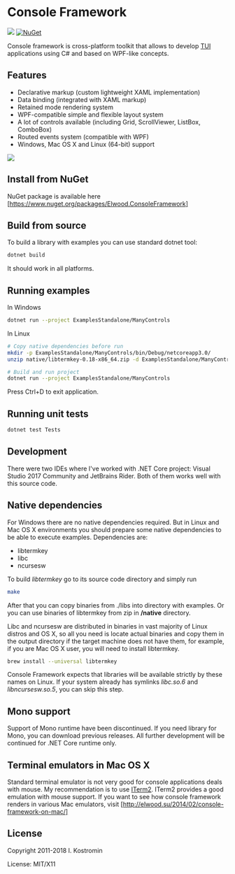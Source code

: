 Console Framework
==

![](https://travis-ci.org/elw00d/consoleframework.svg?branch=develop)
[![NuGet](https://img.shields.io/nuget/v/Elwood.ConsoleFramework.svg)](https://www.nuget.org/packages/Elwood.ConsoleFramework)


Console framework is cross-platform toolkit that allows to develop [TUI] applications using C# and based on WPF-like concepts.

Features
--------

- Declarative markup (custom lightweight XAML implementation)
- Data binding (integrated with XAML markup)
- Retained mode rendering system
- WPF-compatible simple and flexible layout system
- A lot of controls available (including Grid, ScrollViewer, ListBox, ComboBox)
- Routed events system (compatible with WPF)
- Windows, Mac OS X and Linux (64-bit) support

![](http://gyazo.com/81e1ae92cfba8c7a1c2a98da7da75ad7.png)

Install from NuGet
--

NuGet package is available here [https://www.nuget.org/packages/Elwood.ConsoleFramework]

Build from source
--
To build a library with examples you can use standard dotnet tool:

```sh
dotnet build
```

It should work in all platforms.

Running examples
--
In Windows

```sh
dotnet run --project ExamplesStandalone/ManyControls
```

In Linux

```sh
# Copy native dependencies before run
mkdir -p ExamplesStandalone/ManyControls/bin/Debug/netcoreapp3.0/
unzip native/libtermkey-0.18-x86_64.zip -d ExamplesStandalone/ManyControls/bin/Debug/netcoreapp3.0/

# Build and run project
dotnet run --project ExamplesStandalone/ManyControls
```

Press Ctrl+D to exit application.

Running unit tests
--
```sh
dotnet test Tests
```

Development
--
There were two IDEs where I've worked with .NET Core project: Visual Studio 2017 Community and JetBrains Rider. Both of them works well with this source code.

Native dependencies
--
For Windows there are no native dependencies required. But in Linux and Mac OS X environments you should prepare some native dependencies to be able to execute examples. Dependencies are:

- libtermkey
- libc
- ncursesw

To build *libtermkey* go to its source code directory and simply run

```sh
make
```

After that you can copy binaries from ./libs into directory with examples. Or you can use binaries of libtermkey from zip in **/native** directory.

Libc and ncursesw are distributed in binaries in vast majority of Linux distros and OS X, so all you need is locate actual binaries and copy them in the output directory if the target machine does not have them, for example, if you are Mac OS X user, you will need to install libtermkey.

```sh
brew install --universal libtermkey
```

Console Framework expects that libraries will be available strictly by these names on Linux. If your system already has symlinks *libc.so.6* and *libncursesw.so.5*, you can skip this step.

Mono support
--
Support of Mono runtime have been discontinued. If you need library for Mono, you can download previous releases. All further development will be continued for .NET Core runtime only.


Terminal emulators in Mac OS X
--
Standard terminal emulator is not very good for console applications deals with mouse. My recommendation is to use [ITerm2]. ITerm2 provides a good emulation with mouse support. If you want to see how console framework renders in various Mac emulators, visit [http://elwood.su/2014/02/console-framework-on-mac/]

License
-------
Copyright 2011-2018 I. Kostromin

License: MIT/X11

[TUI]:http://en.wikipedia.org/wiki/Text-based_user_interface
[MacPorts]:http://www.macports.org/
[ITerm2]:http://www.iterm2.com/#/section/home
[http://elwood.su/2014/02/console-framework-on-mac/]:http://elwood.su/2014/02/console-framework-on-mac/
[https://www.nuget.org/packages/Elwood.ConsoleFramework]:https://www.nuget.org/packages/Elwood.ConsoleFramework
